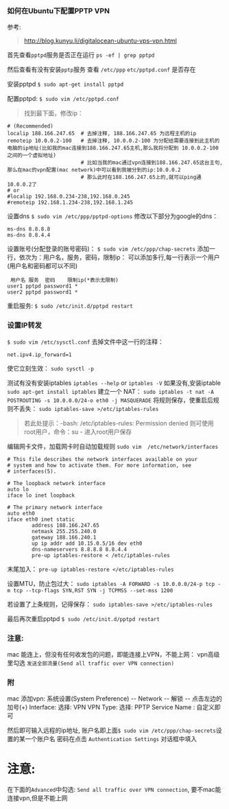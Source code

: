 ### 如何在Ubuntu下配置PPTP VPN
参考:
> http://blog.kunyu.li/digitalocean-ubuntu-vps-vpn.html

首先查看`pptpd`服务是否正在运行
`ps -ef | grep pptpd`

然后查看有没有安装`pptp`服务
查看 `/etc/ppp` `etc/pptpd.conf` 是否存在

安装pptpd
`$ sudo apt-get install pptpd`

配置pptpd:
`$ sudo vim /etc/pptpd.conf`
> 找到最下面，修改ip：

```
# (Recommended)
localip 188.166.247.65  # 去掉注释, 188.166.247.65 为远程主机的ip
remoteip 10.0.0.2-100   # 去掉注释, 10.0.0.2-100 为分配给需要连接到此主机的电脑的ip地址(比如我的mac连接到188.166.247.65主机,那么我将分配到 10.0.0.2-100 之间的一个虚拟地址)
                        # 比如当我的mac通过vpn连接到188.166.247.65这台主句,那么在mac的vpn配置(mac network)中可以看到我被分到的ip:10.0.0.2
                        # 那么此时在188.166.247.65上的,就可以ping通10.0.0.2了
# or
#localip 192.168.0.234-238,192.168.0.245
#remoteip 192.168.1.234-238,192.168.1.245
```

设置dns
`$ sudo vim /etc/ppp/pptpd-options`
修改以下部分为google的dns：
```
ms-dns 8.8.8.8
ms-dns 8.8.4.4
```

设置账号(分配登录的账号密码)：
`$ sudo vim /etc/ppp/chap-secrets`
添加一行，依次为：用户名，服务，密码，限制ip：
可以添加多行,每一行表示一个用户(用户名和密码都可以不同)
```
 用户名 服务  密码    限制ip(*表示无限制)
user1 pptpd password1 *
user2 pptpd password1 *
```

重启服务:
`$ sudo /etc/init.d/pptpd restart`

### 设置IP转发
`$ sudo vim /etc/sysctl.conf`
去掉文件中这一行的注释：
```
net.ipv4.ip_forward=1
```
使它立刻生效：
`sudo sysctl -p`

测试有没有安装iptables
`iptables --help` or `iptables -V`
如果没有,安装iptable
`sudo apt-get install iptables`
建立一个 NAT：
`sudo iptables -t nat -A POSTROUTING -s 10.0.0.0/24-o eth0 -j MASQUERADE`
将规则保存，使重启后规则不丢失：
`sudo iptables-save >/etc/iptables-rules`
> 若此处提示：-bash: /etc/iptables-rules: Permission denied 则可使用root用户，命令：su - 进入root用户保存

编辑网卡文件，加载网卡时自动加载规则
`sudo vim  /etc/network/interfaces`
```
# This file describes the network interfaces available on your
# system and how to activate them. For more information, see
# interfaces(5).

# The loopback network interface
auto lo
iface lo inet loopback

# The primary network interface
auto eth0
iface eth0 inet static
        address 188.166.247.65
        netmask 255.255.240.0
        gateway 188.166.240.1
        up ip addr add 10.15.0.5/16 dev eth0
        dns-nameservers 8.8.8.8 8.8.4.4
        pre-up iptables-restore < /etc/iptables-rules 
```
末尾加入：
`pre-up iptables-restore </etc/iptables-rules`

设置MTU，防止包过大：
`sudo iptables -A FORWARD -s 10.0.0.0/24-p tcp -m tcp --tcp-flags SYN,RST SYN -j TCPMSS --set-mss 1200`

若设置了上条规则，记得保存：
`sudo iptables-save >/etc/iptables-rules`

最后再次重启pptpd
`$ sudo /etc/init.d/pptpd restart`

### 注意:
mac 能连上，但没有任何收发包的问题，即能连接上VPN，不能上网：
vpn高级里勾选 `发送全部流量(Send all traffic over VPN connection)`

### 附
mac 添加vpn:
系统设置(System Preference) -- Network -- 解锁 -- 点击左边的 加号(+) 
Interface: 选择: VPN
VPN Type: 选择: PPTP
Service Name : 自定义即可

然后即可输入远程的ip地址, 
账户名即上面`$ sudo vim /etc/ppp/chap-secrets`设置的某一个账户名
密码在点击 `Authentication Settings` 对话框中填入

# 注意:
在下面的`Advanced`中勾选: `Send all traffic over VPN connection`, 要不mac能连接vpn,但是不能上网













